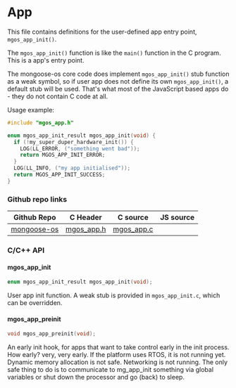
# App

This file contains definitions for the user-defined app entry point,
`mgos_app_init()`.

The `mgos_app_init()` function is like the `main()` function in the C
program. This is a app's entry point.

The mongoose-os core code does implement `mgos_app_init()`
stub function as a weak symbol, so if user app does not define its own
`mgos_app_init()`, a default stub will be used. That's what most of the
JavaScript based apps do - they do not contain C code at all.

Usage example:
```c
#include "mgos_app.h"

enum mgos_app_init_result mgos_app_init(void) {
  if (!my_super_duper_hardware_init()) {
    LOG(LL_ERROR, ("something went bad"));
    return MGOS_APP_INIT_ERROR;
  }
  LOG(LL_INFO, ("my app initialised"));
  return MGOS_APP_INIT_SUCCESS;
}
```
 
### Github repo links
| Github Repo | C Header | C source  | JS source |
| ----------- | -------- | --------  | ----------------- |
| [mongoose-os](https://github.com/cesanta/mongoose-os/tree/master/fw)  | [mgos_app.h](https://github.com/cesanta/mongoose-os/tree/master/fw/include/mgos_app.h) | [mgos_app.c](https://github.com/cesanta/mongoose-os/tree/master/fw/src/mgos_app.c) |          |


### C/С++ API
#### mgos_app_init

```c
enum mgos_app_init_result mgos_app_init(void);
```

User app init function.
A weak stub is provided in `mgos_app_init.c`, which can be overridden.
 
#### mgos_app_preinit

```c
void mgos_app_preinit(void);
```

An early init hook, for apps that want to take control early
in the init process. How early? very, very early. If the platform
uses RTOS, it is not running yet. Dynamic memory allocation is not
safe. Networking is not running. The only safe thing to do is to
communicate to mg_app_init something via global variables or shut
down the processor and go (back) to sleep.
 
